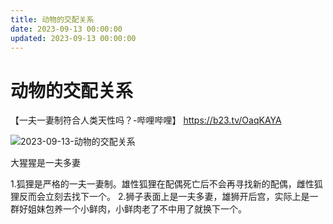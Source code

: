 ```yaml
---
title: 动物的交配关系
date: 2023-09-13 00:00:00
updated: 2023-09-13 00:00:00
---
```


# 动物的交配关系

【一夫一妻制符合人类天性吗？-哔哩哔哩】 https://b23.tv/OaqKAYA

![2023-09-13-动物的交配关系](assets/2023-09-13-动物的交配关系.jpeg)

大猩猩是一夫多妻

1.狐狸是严格的一夫一妻制。雄性狐狸在配偶死亡后不会再寻找新的配偶，雌性狐狸反而会立刻去找下一个。
2.狮子表面上是一夫多妻，雄狮开后宫，实际上是一群好姐妹包养一个小鲜肉，小鲜肉老了不中用了就换下一个。
